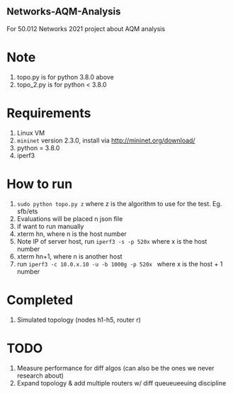 ## Networks-AQM-Analysis

For 50.012 Networks 2021 project about AQM analysis

# Note
1. topo.py is for python 3.8.0 above
2. topo_2.py is for python < 3.8.0 

# Requirements
1. Linux VM 
2. ```mininet``` version 2.3.0, install via http://mininet.org/download/
3. python = 3.8.0
4. iperf3

# How to run
1. ```sudo python topo.py z``` where z is the algorithm to use for the test. Eg. sfb/ets
2. Evaluations will be placed n json file
3. if want to run manually
4. xterm hn, where n is the host number
5. Note IP of server host, run ```iperf3 -s -p 520x``` where x is the host number
6. xterm hn+1, where n is another host
7. run ```iperf3 -c 10.0.x.10 -u -b 1000g -p 520x ``` where x is the host + 1 number

# Completed
1. Simulated topology (nodes h1-h5, router r)

# TODO
1. Measure performance for diff algos (can also be the ones we never research about)
2. Expand topology & add multiple routers w/ diff queueueeuing discipline
